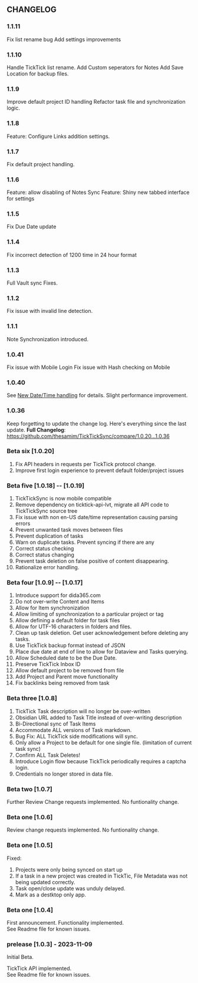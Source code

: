 ## CHANGELOG

### 1.1.11

Fix list rename bug
Add settings improvements

### 1.1.10

Handle TickTick list rename.
Add Custom seperators for Notes
Add Save Location for backup files.

### 1.1.9

Improve default project ID handling
Refactor task file and synchronization logic. 

### 1.1.8

Feature: Configure Links addition settings.

### 1.1.7

Fix default project handling.

### 1.1.6

Feature: allow disabling of Notes Sync
Feature: Shiny new tabbed interface for settings

### 1.1.5

Fix Due Date update

### 1.1.4

Fix incorrect detection of 1200 time in 24 hour format

### 1.1.3

Full Vault sync Fixes.

### 1.1.2

Fix issue with invalid line detection.

### 1.1.1

Note Synchronization introduced.

### 1.0.41

Fix issue with Mobile Login
Fix issue with Hash checking on Mobile

### 1.0.40
See [New Date/Time handling](https://github.com/thesamim/TickTickSync/wiki/Notable-Changes#changes-from-1036-to-1040----new-datetime-handling) for details.
Slight performance improvement.

### 1.0.36
Keep forgetting to update the change log. Here's everything since the last update. 
**Full Changelog**: https://github.com/thesamim/TickTickSync/compare/1.0.20...1.0.36

### Beta six \[1.0.20\]

1. Fix API headers in requests per TickTick protocol change.
2. Improve first login experience to prevent default folder/project issues

### Beta five \[1.0.18\] -- \[1.0.19\]

1. TickTickSync is now mobile compatible
2. Remove dependency on ticktick-api-lvt, migrate all API code to TickTickSync source tree
3. Fix issue with non en-US date/time representation causing parsing errors
4. Prevent unwanted task moves between files
5. Prevent duplication of tasks
6. Warn on duplicate tasks. Prevent syncing if there are any
7. Correct status checking
8. Correct status changing
9. Prevent task deletion on false positive of content disappearing.
10. Rationalize error handling.


### Beta four \[1.0.9\] -- \[1.0.17\]

1. Introduce support for dida365.com
2. Do not over-write Content and Items
3. Allow for Item synchronization
4. Allow limiting of synchronization to a particular project or tag
5. Allow defining a default folder for task files
6. Allow for UTF-16 characters in folders and files.
7. Clean up task deletion. Get user acknowledgement before deleting any tasks.
8. Use TickTick backup format instead of JSON
9. Place due date at end of line to allow for Dataview and Tasks querying.
10. Allow Scheduled date to be the Due Date.
11. Preserve TickTick Inbox ID
12. Allow default project to be removed from file
13. Add Project and Parent move functionality
14. Fix backlinks being removed from task

### Beta three \[1.0.8\]

1.  TickTick Task description will no longer be over-written
2.  Obsidian URL added to Task Title instead of over-writing description
3.  Bi-Directional sync of Task Items
4.  Accommodate ALL versions of Task markdown.
5.  Bug Fix: ALL TickTick side modifications will sync.
6.  Only allow a Project to be default for one single file. (limitation of current task sync)
7.  Confirm ALL Task Deletes!
8.  Introduce Login flow because TickTick periodically requires a captcha login.
9.  Credentials no longer stored in data file.

### Beta two \[1.0.7\]

Further Review Change requests implemented. No funtionality change.

### Beta one \[1.0.6\]

Review change requests implemented. No funtionality change.

### Beta one \[1.0.5\]

Fixed:

1.  Projects were only being synced on start up
2.  If a task in a new project was created in TickTic, File Metadata was not being updated correctly.
3.  Task open/close update was unduly delayed.
4.  Mark as a destktop only app.

### Beta one \[1.0.4\]

First announcement. Functionality implemented.  
See Readme file for known issues.

### prelease \[1.0.3\] - 2023-11-09

Initial Beta.

TickTick API implemented.  
See Readme file for known issues.
